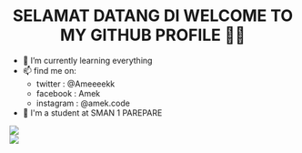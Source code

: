 
<h1 align='center'> SELAMAT DATANG DI WELCOME TO MY GITHUB PROFILE 👋😁 </h1>

  
- 🌱 I’m currently learning everything
- 📫 find me on: 
  - twitter : @Ameeeekk
  - facebook : Amek
  - instagram : @amek.code
- 🏫 I'm a student at SMAN 1 PAREPARE
<img src = "https://github-readme-stats.vercel.app/api?username=Ameeeek&count_private=true&show_icons=true&theme=radical&)](https://github.com/Ameeeek/github-readme-stats)" style="display:flex;">
<img src = "https://discord.c99.nl/widget/theme-3/291715441867489291.png">
<!--
**Ameeeek/readme** is a ✨ _special_ ✨ repository because its `README.md` (this file) appears on your GitHub profile.
